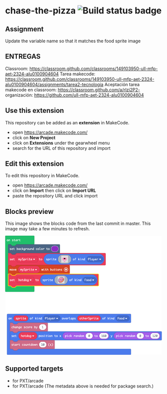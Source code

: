 # chase-the-pizza ![Build status badge](https://github.com/arelia/chase-the-pizza/workflows/MakeCode/badge.svg)

## Assignment
Update the variable name so that it matches the food sprite image

## ENTREGAS

Classroom: https://classroom.github.com/classrooms/149103950-ull-mfp-aet-2324-alu0100904604
Tarea makecode: https://classroom.github.com/classrooms/149103950-ull-mfp-aet-2324-alu0100904604/assignments/tarea2-tecnologia
Aceptación tarea makecode en classroom: https://classroom.github.com/a/rlzi2P2-
organización: https://github.com/ull-mfp-aet-2324-alu0100904604


## Use this extension

This repository can be added as an **extension** in MakeCode.

* open https://arcade.makecode.com/
* click on **New Project**
* click on **Extensions** under the gearwheel menu
* search for the URL of this repository and import

## Edit this extension

To edit this repository in MakeCode.

* open https://arcade.makecode.com/
* click on **Import** then click on **Import URL**
* paste the repository URL and click import

## Blocks preview

This image shows the blocks code from the last commit in master.
This image may take a few minutes to refresh.

![A rendered view of the blocks](https://raw.githubusercontent.com/ULL-MFP-AET/makecode-template/master/.makecode/blocks.png)

## Supported targets

* for PXT/arcade
* for PXT/arcade
(The metadata above is needed for package search.)

